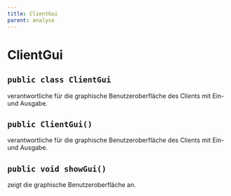 ```yaml
---
title: ClientGui
parent: analyse
---
```


# ClientGui


## `public class ClientGui`

verantwortliche für die graphische Benutzeroberfläche des Clients mit Ein- und Ausgabe.

## `public ClientGui()`

verantwortliche für die graphische Benutzeroberfläche des Clients mit Ein- und Ausgabe.

## `public void showGui()`

zeigt die graphische Benutzeroberfläche an.
